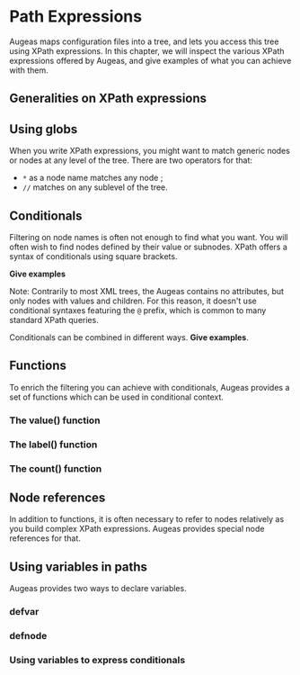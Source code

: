 # Path Expressions #

Augeas maps configuration files into a tree, and lets you access this tree using XPath expressions.
In this chapter, we will inspect the various XPath expressions offered by Augeas, and give examples of what you can achieve with them.


## Generalities on XPath expressions ##


## Using globs ##

When you write XPath expressions, you might want to match generic nodes or nodes at any level of the tree. There are two operators for that:

* `*` as a node name matches any node ;
* `//` matches on any sublevel of the tree.


## Conditionals ##

Filtering on node names is often not enough to find what you want. You will often wish to find nodes defined by their value or subnodes. XPath offers a syntax of conditionals using square brackets.

__Give examples__


Note: Contrarily to most XML trees, the Augeas contains no attributes, but only nodes with values and children. For this reason, it doesn't use conditional syntaxes featuring the `@` prefix, which is common to many standard XPath queries.

Conditionals can be combined in different ways. __Give examples__.


## Functions ##

To enrich the filtering you can achieve with conditionals, Augeas provides a set of functions which can be used in conditional context.


### The value() function ###

### The label() function ###

### The count() function ###


## Node references ##

In addition to functions, it is often necessary to refer to nodes relatively as you build complex XPath expressions. Augeas provides special node references for that.





## Using variables in paths ##

Augeas provides two ways to declare variables.


### defvar ###


### defnode ###


### Using variables to express conditionals ###


